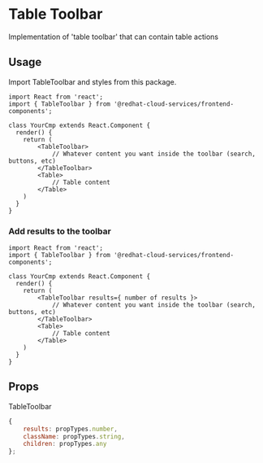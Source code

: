 # Table Toolbar

Implementation of 'table toolbar' that can contain table actions

## Usage

Import TableToolbar and styles from this package.

```JSX
import React from 'react';
import { TableToolbar } from '@redhat-cloud-services/frontend-components';

class YourCmp extends React.Component {
  render() {
    return (
        <TableToolbar>
            // Whatever content you want inside the toolbar (search, buttons, etc)
        </TableToolbar>
        <Table>
            // Table content
        </Table>
    )
  }
}
```

### Add results to the toolbar

```JSX
import React from 'react';
import { TableToolbar } from '@redhat-cloud-services/frontend-components';

class YourCmp extends React.Component {
  render() {
    return (
        <TableToolbar results={ number of results }>
            // Whatever content you want inside the toolbar (search, buttons, etc)
        </TableToolbar>
        <Table>
            // Table content
        </Table>
    )
  }
}
```

## Props

TableToolbar

```javascript
{
    results: propTypes.number,
    className: propTypes.string,
    children: propTypes.any
};
```

